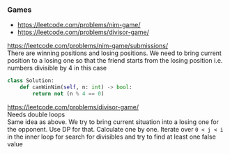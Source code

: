 ### Games

* https://leetcode.com/problems/nim-game/
* https://leetcode.com/problems/divisor-game/

https://leetcode.com/problems/nim-game/submissions/ <br />
There are winning positions and losing positions. We need to bring current position to a losing one so that the friend starts from the losing position i.e. numbers divisible by 4 in this case <br />
```py
class Solution:
    def canWinNim(self, n: int) -> bool:
        return not (n % 4 == 0)
```

https://leetcode.com/problems/divisor-game/ <br />
Needs double loops <br />
Same idea as above. We try to bring current situation into a losing one for the opponent. Use DP for that. Calculate one by one. Iterate over `0 < j < i` in the inner loop for search for divisibles and try to find at least one false value
